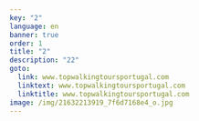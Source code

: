 ```yaml
---
key: "2"
language: en
banner: true
order: 1
title: "2"
description: "22"
goto:
  link: www.topwalkingtoursportugal.com
  linktext: www.topwalkingtoursportugal.com
  linktitle: www.topwalkingtoursportugal.com
image: /img/21632213919_7f6d7168e4_o.jpg
---
```

